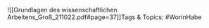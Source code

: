 
![[Grundlagen des wissenschaftlichen Arbeitens_Groß_211022.pdf#page=37]]Tags & Topics:
   #WorinHabe